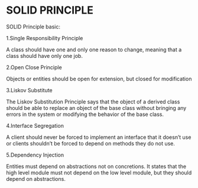 # SOLID PRINCIPLE
SOLID Principle basic:

1.Single Responsibility Principle

A class should have one and only one reason to change, meaning that a class should have only one job.

2.Open Close Principle

Objects or entities should be open for extension, but closed for modification

3.Liskov Substitute

The Liskov Substitution Principle says that the object of a derived class should be able to replace an object of the base class without bringing any errors in the system or modifying the behavior of the base class.

4.Interface Segregation

A client should never be forced to implement an interface that it doesn’t use or clients shouldn’t be forced to depend on methods they do not use.

5.Dependency Injection

Entities must depend on abstractions not on concretions. 
It states that the high level module must not depend on the low level module, 
but they should depend on abstractions.


